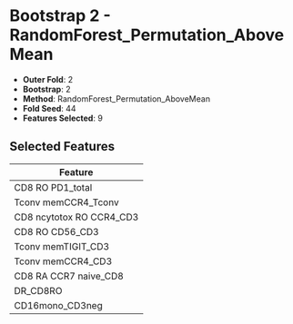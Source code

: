 # Bootstrap 2 - RandomForest_Permutation_AboveMean

- **Outer Fold**: 2
- **Bootstrap**: 2
- **Method**: RandomForest_Permutation_AboveMean
- **Fold Seed**: 44
- **Features Selected**: 9

## Selected Features

| Feature |
|---------|
| CD8 RO PD1_total |
| Tconv memCCR4_Tconv |
| CD8 ncytotox RO CCR4_CD3 |
| CD8 RO CD56_CD3 |
| Tconv memTIGIT_CD3 |
| Tconv memCCR4_CD3 |
| CD8 RA CCR7 naive_CD8 |
| DR_CD8RO |
| CD16mono_CD3neg |

